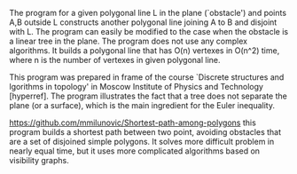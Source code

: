 The program for a given polygonal line L in the plane (`obstacle') and points A,B outside L 
constructs another polygonal line joining A to B and disjoint with L. 
The program can easily be modified to the case when the obstacle is a linear tree in the plane. 
The program does not use any complex algorithms. It builds a polygonal line that has O(n) vertexes in O(n^2) time,
where n is the number of vertexes in given polygonal line.

This program was prepared in frame of the course `Discrete structures and lgorithms in topology' 
in Moscow Institute of Physics and Technology [hyperref]. 
The program illustrates the fact that a tree does not separate the plane (or a surface), 
which is the main ingredient for the Euler inequality. 

https://github.com/mmilunovic/Shortest-path-among-polygons this program builds a shortest path between two point,
avoiding obstacles that are a set of disjoined simple polygons. It solves more difficult problem in nearly equal time,
but it uses more complicated algorithms based on visibility graphs.
